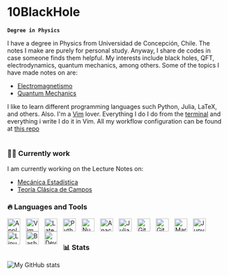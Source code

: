 # 10BlackHole

**`Degree in Physics`**

I have a degree in Physics from Universidad de Concepción, Chile. The notes I make are purely for personal study. Anyway, I share de codes in case someone finds them helpful. My interests include black holes, QFT, electrodynamics, quantum mechanics, among others. Some of the topics I have made notes on are:
- [Electromagnetismo](https://github.com/10blackhole/Electromagnetismo)
- [Quantum Mechanics](https://github.com/10blackhole/quantum-mechanics)

I like to learn different programming languages such Python, Julia, LaTeX, and others. Also. I'm a [Vim](https://github.com/10blackhole/config/blob/main/.vimrc) lover. Everything I do I do from the [terminal](https://github.com/10blackhole/config/tree/main/kitty/kitty.conf
) and everything i write I do it in Vim. All my workflow configuration can be found at [this repo](https://github.com/10blackhole/config)
<br>

#


### 👨‍💻 Currently work
I am currently working on the Lecture Notes on:
- [Mecánica Estadística](https://github.com/10blackhole/me)
- [Teoría Clásica de Campos](https://github.com/10blackhole/tcc)

### 🔥  Languages and Tools

<img align="left" alt="Apple" width="30px" style="padding-right:10px;" src="https://cdn.jsdelivr.net/gh/devicons/devicon/icons/apple/apple-original.svg" />
<img align="left" alt="Vim" width="30px" style="padding-right:10px;" src="https://cdn.jsdelivr.net/gh/devicons/devicon/icons/vim/vim-original.svg" />
<img align="left" alt="Latex" width="30px" style="padding-right:10px;" src="https://cdn.jsdelivr.net/gh/devicons/devicon/icons/latex/latex-original.svg" />
<img align="left" alt="Python" width="30px" style="padding-right:10px;" src="https://cdn.jsdelivr.net/gh/devicons/devicon/icons/python/python-plain.svg" />
<img align="left" alt="Numpy" width="30px" style="padding-right:10px;" src="https://cdn.jsdelivr.net/gh/devicons/devicon/icons/numpy/numpy-original.svg" />
<img align="left" alt="Anaconda" width="30px" style="padding-right:10px;" src="https://cdn.jsdelivr.net/gh/devicons/devicon/icons/anaconda/anaconda-original.svg" />
<img align="left" alt="Julia" width="30px" style="padding-right:10px;" src="https://cdn.jsdelivr.net/gh/devicons/devicon/icons/julia/julia-original.svg" />
<img align="left" alt="Git" width="30px" style="padding-right:10px;" src="https://cdn.jsdelivr.net/gh/devicons/devicon/icons/git/git-original.svg" />
<img align="left" alt="GitHub" width="30px" style="padding-right:10px;" src="https://cdn.jsdelivr.net/gh/devicons/devicon/icons/github/github-original.svg" />
<img align="left" alt="Markdown" width="30px" style="padding-right:10px;" src="https://cdn.jsdelivr.net/gh/devicons/devicon/icons/markdown/markdown-original.svg" />
<img align="left" alt="Jupyter" width="30px" style="padding-right:10px;" src="https://cdn.jsdelivr.net/gh/devicons/devicon/icons/jupyter/jupyter-original.svg" />
<img align="left" alt="Linux" width="30px" style="padding-right:10px;" src="https://cdn.jsdelivr.net/gh/devicons/devicon/icons/linux/linux-original.svg" />
<img align="left" alt="Bash" width="30px" style="padding-right:10px;" src="https://cdn.jsdelivr.net/gh/devicons/devicon/icons/bash/bash-original.svg" />
<img align="left" alt="Dev-icon" width="30px" style="padding-right:10px;" src="https://cdn.jsdelivr.net/gh/devicons/devicon/icons/devicon/devicon-original.svg" />
<br />

# 

### 📊 Stats
![My GitHub stats](https://github-readme-stats.vercel.app/api?username=10BlackHole&show_icons=true&theme=radical&bg_color=1e1e2e&text_color=cdd6f4&icon_color=cba6f7&title_color=94e2d5)

#




